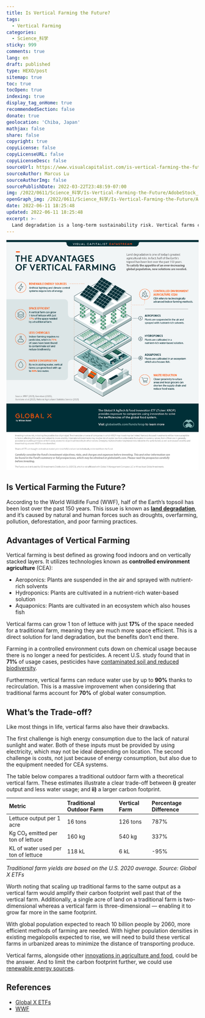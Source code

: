 ```yaml
---
title: Is Vertical Farming the Future?
tags:
  - Vertical Farming
categories:
  - Science_科学
sticky: 999
comments: true
lang: en
draft: published
type: HEXO/post
sitemap: true
toc: true
tocOpen: true
indexing: true
display_tag_onHome: true
recommendedSection: false
donate: true
geolocation: 'Chiba, Japan'
mathjax: false
share: false
copyright: true
copyLicense: false
copyLicenseURL: false
copyLicenseDesc: false
sourceUrl: https://www.visualcapitalist.com/is-vertical-farming-the-future/
sourceAuthor: Marcus Lu
sourceAuthorImg: false
sourcePublishDate: 2022-03-22T23:48:59-07:00
img: /2022/0611/Science_科学/Is-Vertical-Farming-the-Future/AdobeStock_260174345.svg
openGraph_img: /2022/0611/Science_科学/Is-Vertical-Farming-the-Future/AdobeStock_260174345.png
date: 2022-06-11 18:25:48
updated: 2022-06-11 18:25:48
excerpt: >-
  Land degradation is a long-term sustainability risk. Vertical farms can grow food indoors with less land and water than traditional methods.
---
```

![](./Is-Vertical-Farming-the-Future/Global-X-Vertical-Farm_Main.jpeg)

## Is Vertical Farming the Future?
According to the World Wildlife Fund (WWF), half of the Earth’s topsoil has been lost over the past 150 years. This issue is known as **[land degradation](https://www.ipcc.ch/srccl/chapter/chapter-4/)**, and it’s caused by natural and human forces such as droughts, overfarming, pollution, deforestation, and poor farming practices.


## Advantages of Vertical Farming
Vertical farming is best defined as growing food indoors and on vertically stacked layers. It utilizes technologies known as **controlled environment agriculture** (CEA):

* Aeroponics: Plants are suspended in the air and sprayed with nutrient-rich solvents
* Hydroponics: Plants are cultivated in a nutrient-rich water-based solution
* Aquaponics: Plants are cultivated in an ecosystem which also houses fish

Vertical farms can grow 1 ton of lettuce with just **17%** of the space needed for a traditional farm, meaning they are much more space efficient. This is a direct solution for land degradation, but the benefits don’t end there.

Farming in a controlled environment cuts down on chemical usage because there is no longer a need for pesticides. A recent U.S. study found that in **71%** of usage cases, pesticides have [contaminated soil and reduced biodiversity](https://biologicaldiversity.org/w/news/press-releases/new-study-agricultural-pesticides-cause-widespread-harm-to-soil-health-threaten-biodiversity-2021-05-04/).

Furthermore, vertical farms can reduce water use by up to **90%** thanks to recirculation. This is a massive improvement when considering that traditional farms account for **70%** of global water consumption.


## What’s the Trade-off?
Like most things in life, vertical farms also have their drawbacks.

The first challenge is high energy consumption due to the lack of natural sunlight and water. Both of these inputs must be provided by using electricity, which may not be ideal depending on location. The second challenge is costs, not just because of energy consumption, but also due to the equipment needed for CEA systems.

The table below compares a traditional outdoor farm with a theoretical vertical farm. These estimates illustrate a clear trade-off between **i)** greater output and less water usage; and **ii)** a larger carbon footprint.

|	Metric	|	Traditional Outdoor Farm	|	Vertical Farm	|	Percentage Difference	|
|	:--	|	:--	|	:--	|	:--	|
|	Lettuce output per 1 acre	|	16 tons	|	126 tons	|	787%	|
|	Kg CO₂ emitted per ton of lettuce	|	160 kg	|	540 kg	|	337%	|
|	KL of water used per ton of lettuce	|	118 kL	|	6 kL	|	-95%	|

*Traditional farm yields are based on the U.S. 2020 average. Source: Global X ETFs*

Worth noting that scaling up traditional farms to the same output as a vertical farm would amplify their carbon footprint well past that of the vertical farm. Additionally, a single acre of land on a traditional farm is two-dimensional whereas a vertical farm is three-dimensional &mdash; enabling it to grow far more in the same footprint.

With global population expected to reach 10 billion people by 2060, more efficient methods of farming are needed. With higher population densities in existing megalopolis expected to rise, we will need to build these vertical farms in urbanized areas to minimize the distance of transporting produce. 

Vertical farms, alongside other [innovations in agriculture and food](https://www.visualcapitalist.com/an-investors-guide-to-agtech-food-innovation/), could be the answer. And to limit the carbon footprint further, we could use [renewable energy sources](/2022/0609/Politics_政治的/Energy-to-change.html).


## References
- [Global X ETFs](https://go.globalxetfs.com/l/750543/2022-02-17/zlhhh)
- [WWF](https://twitter.com/wwf/status/1423613663961927681)